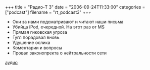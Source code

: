 +++
title = "Радио-T 3"
date = "2006-09-24T11:33:00"
categories = ["podcast"]
filename = "rt_podcast3"
+++


- Они за нами подсматривают и читают наши письма
- Убийца iPod, очередной. На этот раз от MS
- Прямая гиковская угроза
- Гугл порадовал вновь
- Удушение ослика
- Коментарии и вопросы
- Провал законопректа о нейтральности сети

[аудио](http://cdn.radio-t.com/rt_podcast3.mp3)
<audio src="http://cdn.radio-t.com/rt_podcast3.mp3" preload="none"></audio>
